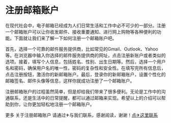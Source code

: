 # 注册邮箱账户

在现代社会中，电子邮箱已经成为人们日常生活和工作中必不可少的一部分。注册一个邮箱账户可以让你收发邮件、接收重要通知、进行网上购物等各种便利的功能。下面就让我们来了解一下如何注册一个邮箱账户吧。

首先，选择一个可靠的邮件服务提供商，比如常见的Gmail、Outlook、Yahoo等。在浏览器中输入你选择的邮件服务提供商的网址，点击注册新账户或者类似的选项。接着，填写个人信息，包括姓名、性别、出生日期等。然后，选择一个用户名和密码，确保用户名的唯一性，密码的复杂性和安全性。在填写完所有信息后，点击注册按钮，激活你的新邮箱账户。最后，登录你的新邮箱账户，设置个性化的邮箱签名、邮件头像等信息，这样你就成功注册了一个邮箱账户。

注册邮箱账户的过程虽然简单，但是却给我们带来了很多便利。无论是工作中的沟通联系，还是生活中的日常提醒，都可以通过邮箱来实现。希望以上的介绍可以帮助到你，让你更加轻松地注册一个邮箱账户。

更多 关于注册邮箱账户 请通过✈与我们联系，感谢阅读，谢谢！[点✈这里联系](https://lm.k02.cc)